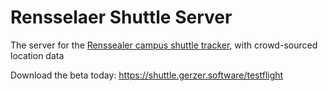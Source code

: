# Rensselaer Shuttle Server
The server for the [Renssealer campus shuttle tracker](https://github.com/Gerzer/Rensselaer-Shuttle), with crowd-sourced location data

Download the beta today: https://shuttle.gerzer.software/testflight
